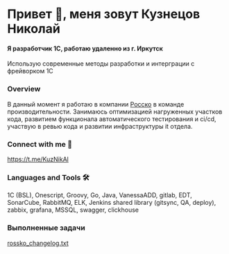 # Привет 👋, меня зовут Кузнецов Николай
#### Я разработчик 1С, работаю удаленно из г. Иркутск

Использую современные методы разработки и интерграции с фрейворком 1С

### Overview
В данный момент я работаю в компании [Росско](https://rossko.ru) в команде производительности. Занимаюсь оптимизацией нагруженных участков кода, развитием функционала автоматического тестирования и ci/cd, участвую в ревью кода и развитии инфраструктуры it отдела.

### Connect with me 👀
https://t.me/KuzNikAl

### Languages and Tools 🛠
1C (BSL), Onescript, Groovy, Go, Java, VanessaADD, gitlab, EDT, SonarCube, RabbitMQ, ELK, Jenkins shared library (gitsync, QA, deploy), zabbix, grafana, MSSQL, swagger, clickhouse

### Выполненные задачи
[rossko_changelog.txt](https://gist.github.com/kuzyara/dbb2e32f017fc3b4086a1e25fb0f7d2f)

<!--
**kuzyara/kuzyara** is a ✨ _special_ ✨ repository because its `README.md` (this file) appears on your GitHub profile.

Here are some ideas to get you started:

- 🔭 I’m currently working on ...
- 🌱 I’m currently learning ...
- 👯 I’m looking to collaborate on ...
- 🤔 I’m looking for help with ...
- 💬 Ask me about ...
- 📫 How to reach me: ...
- 😄 Pronouns: ...
- ⚡ Fun fact: ...
-->
